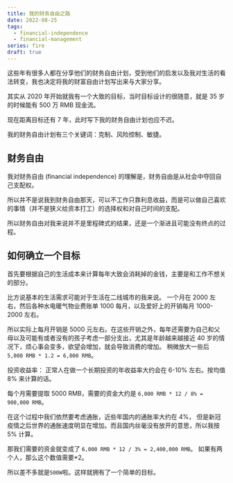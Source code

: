 ```yaml
---
title: 我的财务自由之路
date: 2022-08-25
tags:
  - financial-independence
  - financial-management
series: fire
draft: true
---
```


这些年有很多人都在分享他们的财务自由计划，受到他们的启发以及我对生活的看法转变，我也决定将我的财富自由计划写出来与大家分享。

其实从 2020 年开始就我有一个大致的目标，当时目标设计的很随意，就是 35 岁的时候能有 500 万 RMB 现金流。

现在距离目标还有 7 年，此时写下我的财务自由计划也应不迟。

我的财务自由计划有三个关键词：克制、风险控制、敏捷。

## 财务自由

我对财务自由 (financial independence) 的理解是，财务自由是从社会中夺回自己支配权。

所以并不是说我到财务自由那天，可以不工作只靠利息收益，而是可以做自己喜欢的事情（并不是狭义给资本打工）的选择权和对自己时间的支配。

所以财务自由对我来说并不是里程碑式的结果，还是一个渐进且可能没有终点的过程。

## 如何确立一个目标

首先要根据自己的生活成本来计算每年大致会消耗掉的金钱，主要是和工作不想关的部分。

比方说基本的生活需求可能对于生活在二线城市的我来说。
一个月在 2000 左右，然后各种水电暖气物业费账单 1000 每月，以及爱好上的开销每月 1000-2000 左右。

所以实际上每月开销是 5000 元左右。在这些开销之外，每年还需要为自己和父母以及可能有或者没有的孩子考虑一部分支出，尤其是年龄越来越接近 40 岁的情况下，烦心事会变多，欲望会增加，就会导致消费的增加。 稍微放大一些后 `5,000 RMB * 1.2 = 6,000 RMB`。

投资收益率： 正常人在做一个长期投资的年收益率大约会在 6-10% 左右。按均值 8% 来计算的话。

每个月需要提取 5000 RMB，需要的资金大约是 `6,000 RMB * 12 / 8% = 900,000 RMB`。

在这个过程中我们依然要考虑通胀，近些年国内的通胀率大约在 4%， 但是新冠疫情之后世界的通胀速度明显在增加。而且国内丝毫没有放开的意思，所以我按 5% 计算。

那我们需要的资金就变成了 `6,000 RMB * 12 / 3% = 2,400,000 RMB`。 如果有两个人，那么这个数值需要\*2。

所以差不多就是`500W`啦。这样就拥有了一个简单的目标。

##
